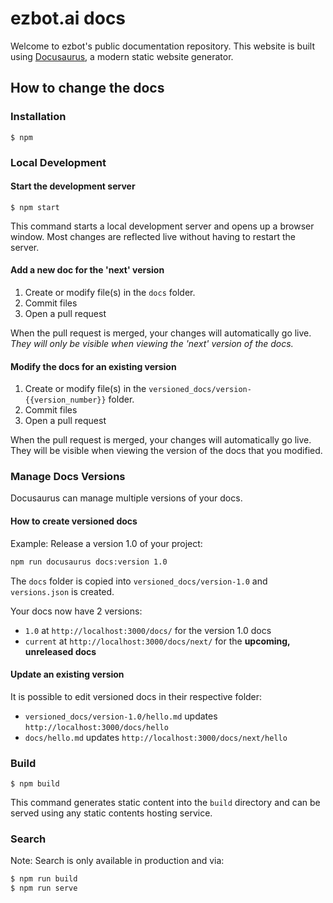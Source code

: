 # ezbot.ai docs

Welcome to ezbot's public documentation repository. This website is built using [Docusaurus](https://docusaurus.io/), a modern static website generator.

## How to change the docs

### Installation

```
$ npm
```

### Local Development

#### Start the development server

```
$ npm start
```

This command starts a local development server and opens up a browser window. Most changes are reflected live without having to restart the server.

#### Add a new doc for the 'next' version

1. Create or modify file(s) in the `docs` folder.
2. Commit files
3. Open a pull request

When the pull request is merged, your changes will automatically go live. *They will only be visible when viewing the 'next' version of the docs.*

#### Modify the docs for an existing version

1. Create or modify file(s) in the `versioned_docs/version-{{version_number}}` folder.
2. Commit files
3. Open a pull request

When the pull request is merged, your changes will automatically go live. They will be visible when viewing the version of the docs that you modified.

### Manage Docs Versions

Docusaurus can manage multiple versions of your docs.

#### How to create versioned docs

Example: Release a version 1.0 of your project:

```bash
npm run docusaurus docs:version 1.0
```

The `docs` folder is copied into `versioned_docs/version-1.0` and `versions.json` is created.

Your docs now have 2 versions:

- `1.0` at `http://localhost:3000/docs/` for the version 1.0 docs
- `current` at `http://localhost:3000/docs/next/` for the **upcoming, unreleased docs**

#### Update an existing version

It is possible to edit versioned docs in their respective folder:

- `versioned_docs/version-1.0/hello.md` updates `http://localhost:3000/docs/hello`
- `docs/hello.md` updates `http://localhost:3000/docs/next/hello`


### Build

```
$ npm build
```

This command generates static content into the `build` directory and can be served using any static contents hosting service.

### Search

Note: Search is only available in production and via:

```bash
$ npm run build
$ npm run serve
```
